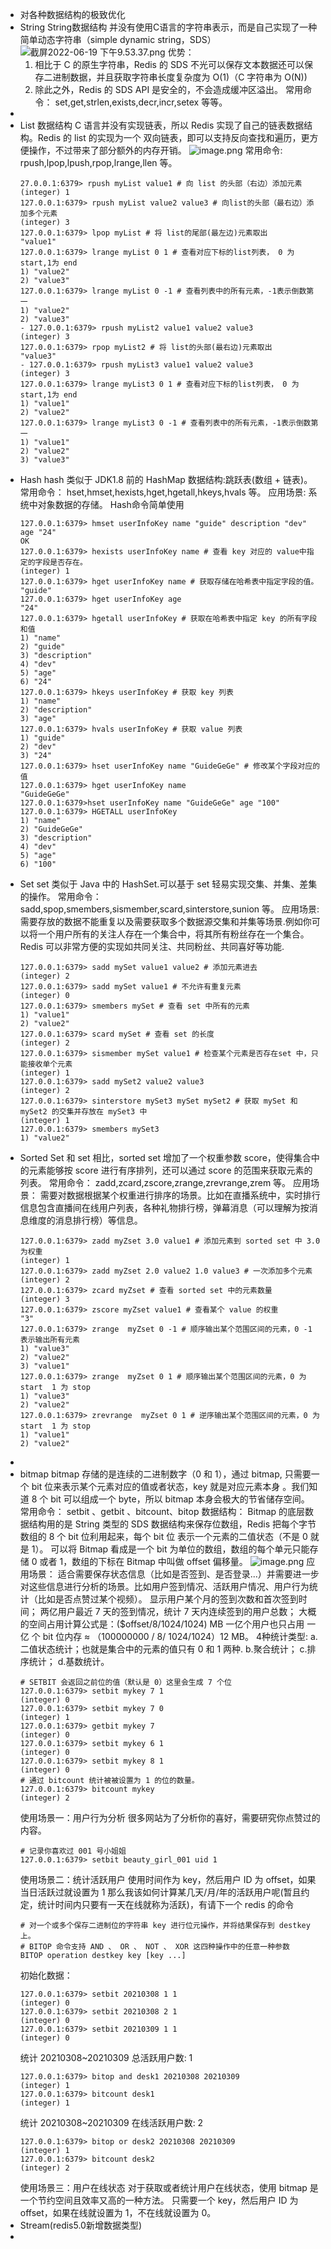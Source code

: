 - 对各种数据结构的极致优化
- String
  String数据结构
  并没有使用C语言的字符串表示，而是自己实现了一种 简单动态字符串（simple dynamic string，SDS）
  ![截屏2022-06-19 下午9.53.37.png](../assets/截屏2022-06-19_下午9.53.37_1655646832344_0.png) 
  优势：
  1. 相比于 C 的原生字符串，Redis 的 SDS 不光可以保存文本数据还可以保存二进制数据，并且获取字符串长度复杂度为 O(1)（C 字符串为 O(N))
  2. 除此之外，Redis 的 SDS API 是安全的，不会造成缓冲区溢出。
  常用命令： set,get,strlen,exists,decr,incr,setex 等等。
-
- List
  数据结构
  C 语言并没有实现链表，所以 Redis 实现了自己的链表数据结构。Redis 的 list 的实现为一个 双向链表，即可以支持反向查找和遍历，更方便操作，不过带来了部分额外的内存开销。
  ![image.png](../assets/image_1655647082164_0.png)
  常用命令: rpush,lpop,lpush,rpop,lrange,llen 等。
  ```
  27.0.0.1:6379> rpush myList value1 # 向 list 的头部（右边）添加元素
  (integer) 1
  127.0.0.1:6379> rpush myList value2 value3 # 向list的头部（最右边）添加多个元素
  (integer) 3
  127.0.0.1:6379> lpop myList # 将 list的尾部(最左边)元素取出
  "value1"
  127.0.0.1:6379> lrange myList 0 1 # 查看对应下标的list列表， 0 为 start,1为 end
  1) "value2"
  2) "value3"
  127.0.0.1:6379> lrange myList 0 -1 # 查看列表中的所有元素，-1表示倒数第一
  1) "value2"
  2) "value3"
  - 127.0.0.1:6379> rpush myList2 value1 value2 value3
  (integer) 3
  127.0.0.1:6379> rpop myList2 # 将 list的头部(最右边)元素取出
  "value3"
  - 127.0.0.1:6379> rpush myList3 value1 value2 value3
  (integer) 3
  127.0.0.1:6379> lrange myList3 0 1 # 查看对应下标的list列表， 0 为 start,1为 end
  1) "value1"
  2) "value2"
  127.0.0.1:6379> lrange myList3 0 -1 # 查看列表中的所有元素，-1表示倒数第一
  1) "value1"
  2) "value2"
  3) "value3"
  ```
- Hash
  hash 类似于 JDK1.8 前的 HashMap
  数据结构:跳跃表(数组 + 链表)。
  常用命令： hset,hmset,hexists,hget,hgetall,hkeys,hvals 等。
  应用场景: 系统中对象数据的存储。
  Hash命令简单使用
  ```
  127.0.0.1:6379> hmset userInfoKey name "guide" description "dev" age "24"
  OK
  127.0.0.1:6379> hexists userInfoKey name # 查看 key 对应的 value中指定的字段是否存在。
  (integer) 1
  127.0.0.1:6379> hget userInfoKey name # 获取存储在哈希表中指定字段的值。
  "guide"
  127.0.0.1:6379> hget userInfoKey age
  "24"
  127.0.0.1:6379> hgetall userInfoKey # 获取在哈希表中指定 key 的所有字段和值
  1) "name"
  2) "guide"
  3) "description"
  4) "dev"
  5) "age"
  6) "24"
  127.0.0.1:6379> hkeys userInfoKey # 获取 key 列表
  1) "name"
  2) "description"
  3) "age"
  127.0.0.1:6379> hvals userInfoKey # 获取 value 列表
  1) "guide"
  2) "dev"
  3) "24"
  127.0.0.1:6379> hset userInfoKey name "GuideGeGe" # 修改某个字段对应的值
  127.0.0.1:6379> hget userInfoKey name
  "GuideGeGe"
  127.0.0.1:6379>hset userInfoKey name "GuideGeGe" age "100"
  127.0.0.1:6379> HGETALL userInfoKey
  1) "name"
  2) "GuideGeGe"
  3) "description"
  4) "dev"
  5) "age"
  6) "100"
  ```
- Set
  set 类似于 Java 中的 HashSet.可以基于 set 轻易实现交集、并集、差集的操作。
  常用命令： sadd,spop,smembers,sismember,scard,sinterstore,sunion 等。
  应用场景: 需要存放的数据不能重复以及需要获取多个数据源交集和并集等场景.例如你可以将一个用户所有的关注人存在一个集合中，将其所有粉丝存在一个集合。Redis 可以非常方便的实现如共同关注、共同粉丝、共同喜好等功能.
  ```
  127.0.0.1:6379> sadd mySet value1 value2 # 添加元素进去
  (integer) 2
  127.0.0.1:6379> sadd mySet value1 # 不允许有重复元素
  (integer) 0
  127.0.0.1:6379> smembers mySet # 查看 set 中所有的元素
  1) "value1"
  2) "value2"
  127.0.0.1:6379> scard mySet # 查看 set 的长度
  (integer) 2
  127.0.0.1:6379> sismember mySet value1 # 检查某个元素是否存在set 中，只能接收单个元素
  (integer) 1
  127.0.0.1:6379> sadd mySet2 value2 value3
  (integer) 2
  127.0.0.1:6379> sinterstore mySet3 mySet mySet2 # 获取 mySet 和 mySet2 的交集并存放在 mySet3 中
  (integer) 1
  127.0.0.1:6379> smembers mySet3
  1) "value2"
  ```
- Sorted Set
  和 set 相比，sorted set 增加了一个权重参数 score，使得集合中的元素能够按 score 进行有序排列，还可以通过 score 的范围来获取元素的列表。
  常用命令： zadd,zcard,zscore,zrange,zrevrange,zrem 等。
  应用场景： 需要对数据根据某个权重进行排序的场景。比如在直播系统中，实时排行信息包含直播间在线用户列表，各种礼物排行榜，弹幕消息（可以理解为按消息维度的消息排行榜）等信息。
  ```
  127.0.0.1:6379> zadd myZset 3.0 value1 # 添加元素到 sorted set 中 3.0 为权重
  (integer) 1
  127.0.0.1:6379> zadd myZset 2.0 value2 1.0 value3 # 一次添加多个元素
  (integer) 2
  127.0.0.1:6379> zcard myZset # 查看 sorted set 中的元素数量
  (integer) 3
  127.0.0.1:6379> zscore myZset value1 # 查看某个 value 的权重
  "3"
  127.0.0.1:6379> zrange  myZset 0 -1 # 顺序输出某个范围区间的元素，0 -1 表示输出所有元素
  1) "value3"
  2) "value2"
  3) "value1"
  127.0.0.1:6379> zrange  myZset 0 1 # 顺序输出某个范围区间的元素，0 为 start  1 为 stop
  1) "value3"
  2) "value2"
  127.0.0.1:6379> zrevrange  myZset 0 1 # 逆序输出某个范围区间的元素，0 为 start  1 为 stop
  1) "value1"
  2) "value2"
  ```
-
- bitmap
  bitmap 存储的是连续的二进制数字（0 和 1），通过 bitmap, 只需要一个 bit 位来表示某个元素对应的值或者状态，key 就是对应元素本身 。我们知道 8 个 bit 可以组成一个 byte，所以 bitmap 本身会极大的节省储存空间。
  常用命令： setbit 、getbit 、bitcount、bitop
  数据结构：
  Bitmap 的底层数据结构用的是 String 类型的 SDS 数据结构来保存位数组，Redis 把每个字节数组的 8 个 bit 位利用起来，每个 bit 位 表示一个元素的二值状态（不是 0 就是 1）。
  可以将 Bitmap 看成是一个 bit 为单位的数组，数组的每个单元只能存储 0 或者 1，数组的下标在 Bitmap 中叫做 offset 偏移量。
  ![image.png](../assets/image_1655649635838_0.png) 
  应用场景： 适合需要保存状态信息（比如是否签到、是否登录...）并需要进一步对这些信息进行分析的场景。比如用户签到情况、活跃用户情况、用户行为统计（比如是否点赞过某个视频）。
  显示用户某个月的签到次数和首次签到时间；
  两亿用户最近 7 天的签到情况，统计 7 天内连续签到的用户总数；
  大概的空间占用计算公式是：($offset/8/1024/1024) MB
  一亿个用户也只占用 一亿 个 bit 位内存 ≈ （100000000 / 8/ 1024/1024）12 MB。
  4种统计类型:
  a.二值状态统计；也就是集合中的元素的值只有 0 和 1 两种.
  b.聚合统计；
  c.排序统计；
  d.基数统计。
  ```
  # SETBIT 会返回之前位的值（默认是 0）这里会生成 7 个位
  127.0.0.1:6379> setbit mykey 7 1
  (integer) 0
  127.0.0.1:6379> setbit mykey 7 0
  (integer) 1
  127.0.0.1:6379> getbit mykey 7
  (integer) 0
  127.0.0.1:6379> setbit mykey 6 1
  (integer) 0
  127.0.0.1:6379> setbit mykey 8 1
  (integer) 0
  # 通过 bitcount 统计被被设置为 1 的位的数量。
  127.0.0.1:6379> bitcount mykey
  (integer) 2
  ```
  使用场景一：用户行为分析 很多网站为了分析你的喜好，需要研究你点赞过的内容。
  ```
  # 记录你喜欢过 001 号小姐姐
  127.0.0.1:6379> setbit beauty_girl_001 uid 1
  ```
  使用场景二：统计活跃用户
  使用时间作为 key，然后用户 ID 为 offset，如果当日活跃过就设置为 1
  那么我该如何计算某几天/月/年的活跃用户呢(暂且约定，统计时间内只要有一天在线就称为活跃)，有请下一个 redis 的命令
  ```
  # 对一个或多个保存二进制位的字符串 key 进行位元操作，并将结果保存到 destkey 上。
  # BITOP 命令支持 AND 、 OR 、 NOT 、 XOR 这四种操作中的任意一种参数
  BITOP operation destkey key [key ...]
  ```
  初始化数据：
  ```
  127.0.0.1:6379> setbit 20210308 1 1
  (integer) 0
  127.0.0.1:6379> setbit 20210308 2 1
  (integer) 0
  127.0.0.1:6379> setbit 20210309 1 1
  (integer) 0
  ```
  统计 20210308~20210309 总活跃用户数: 1
  ```
  127.0.0.1:6379> bitop and desk1 20210308 20210309
  (integer) 1
  127.0.0.1:6379> bitcount desk1
  (integer) 1
  ```
  统计 20210308~20210309 在线活跃用户数: 2
  ```
  127.0.0.1:6379> bitop or desk2 20210308 20210309
  (integer) 1
  127.0.0.1:6379> bitcount desk2
  (integer) 2
  ```
  使用场景三：用户在线状态
  对于获取或者统计用户在线状态，使用 bitmap 是一个节约空间且效率又高的一种方法。
  只需要一个 key，然后用户 ID 为 offset，如果在线就设置为 1，不在线就设置为 0。
- Stream(redis5.0新增数据类型)
-